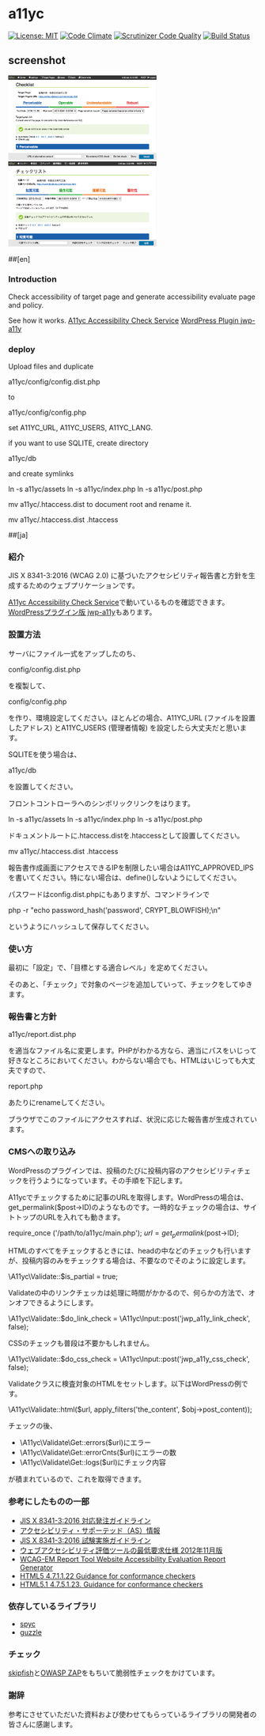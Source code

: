 # a11yc
[![License: MIT](https://img.shields.io/badge/License-MIT-yellow.svg)](https://opensource.org/licenses/MIT)
[![Code Climate](https://codeclimate.com/github/jidaikobo-shibata/a11yc/badges/gpa.svg)](https://codeclimate.com/github/jidaikobo-shibata/a11yc)
[![Scrutinizer Code Quality](https://scrutinizer-ci.com/g/jidaikobo-shibata/a11yc/badges/quality-score.png?b=master)](https://scrutinizer-ci.com/g/jidaikobo-shibata/a11yc/?branch=master)
[![Build Status](https://travis-ci.org/jidaikobo-shibata/a11yc.svg?branch=master)](https://travis-ci.org/jidaikobo-shibata/a11yc)

## screenshot

<img src="https://raw.githubusercontent.com/jidaikobo-shibata/a11yc/master/screenshots/checklist_en.png" width="300" alt="checklist - English"> <img src="https://raw.githubusercontent.com/jidaikobo-shibata/a11yc/master/screenshots/checklist_ja.png" width="300" alt="checklist - Japanese">

##[en]

### Introduction

Check accessibility of target page and generate accessibility evaluate page and policy.

See how it works.  [A11yc Accessibility Check Service](https://a11yc.com/check/en/index.php)
[WordPress Plugin jwp-a11y](https://wordpress.org/plugins/jwp-a11y/)

### deploy

Upload files and duplicate

 a11yc/config/config.dist.php

to

 a11yc/config/config.php

set A11YC_URL, A11YC_USERS, A11YC_LANG.

if you want to use SQLITE, create directory

 a11yc/db

and create symlinks

 ln -s a11yc/assets
 ln -s a11yc/index.php
 ln -s a11yc/post.php

mv a11yc/.htaccess.dist to document root and rename it.

 mv a11yc/.htaccess.dist .htaccess

##[ja]

### 紹介

JIS X 8341-3:2016 (WCAG 2.0) に基づいたアクセシビリティ報告書と方針を生成するためのウェブプリケーションです。

[A11yc Accessibility Check Service](https://a11yc.com/check/index.php)で動いているものを確認できます。
[WordPressプラグイン版 jwp-a11y](https://ja.wordpress.org/plugins/jwp-a11y/)もあります。

### 設置方法

サーバにファイル一式をアップしたのち、

 config/config.dist.php

を複製して、

 config/config.php

を作り、環境設定してください。ほとんどの場合、A11YC_URL (ファイルを設置したアドレス) とA11YC_USERS (管理者情報) を設定したら大丈夫だと思います。

SQLITEを使う場合は、

 a11yc/db

を設置してください。

フロントコントローラへのシンボリックリンクをはります。

 ln -s a11yc/assets
 ln -s a11yc/index.php
 ln -s a11yc/post.php

ドキュメントルートに.htaccess.distを.htaccessとして設置してください。

 mv a11yc/.htaccess.dist .htaccess

報告書作成画面にアクセスできるIPを制限したい場合はA11YC_APPROVED_IPSを書いてください。特にない場合は、define()しないようにしてください。

パスワードはconfig.dist.phpにもありますが、コマンドラインで

  php -r "echo password_hash('password', CRYPT_BLOWFISH);\n"

というようにハッシュして保存してください。

### 使い方

最初に「設定」で、「目標とする適合レベル」を定めてください。

そのあと、「チェック」で対象のページを追加していって、チェックをしてゆきます。

### 報告書と方針

 a11yc/report.dist.php

を適当なファイル名に変更します。PHPがわかる方なら、適当にパスをいじって好きなところにおいてください。わからない場合でも、HTMLはいじっても大丈夫ですので、

 report.php

あたりにrenameしてください。

ブラウザでこのファイルにアクセスすれば、状況に応じた報告書が生成されています。

### CMSへの取り込み

WordPressのプラグインでは、投稿のたびに投稿内容のアクセシビリティチェックを行うようになっています。その手順を下記します。

A11ycでチェックするために記事のURLを取得します。WordPressの場合は、get_permalink($post->ID)のようなものです。一時的なチェックの場合は、サイトトップのURLを入れても動きます。

  require_once ('/path/to/a11yc/main.php');
  $url = get_permalink($post->ID);

HTMLのすべてをチェックするときには、headの中などのチェックも行いますが、投稿内容のみをチェックする場合は、不要なのでそのように設定します。

  \A11yc\Validate::$is_partial = true;

Validateの中のリンクチェッカは処理に時間がかかるので、何らかの方法で、オンオフできるようにします。

  \A11yc\Validate::$do_link_check = \A11yc\Input::post('jwp_a11y_link_check', false);

CSSのチェックも普段は不要かもしれません。

  \A11yc\Validate::$do_css_check  = \A11yc\Input::post('jwp_a11y_css_check', false);

Validateクラスに検査対象のHTMLをセットします。以下はWordPressの例です。

  \A11yc\Validate::html($url, apply_filters('the_content', $obj->post_content));

チェックの後、

- \A11yc\Validate\Get::errors($url)にエラー
- \A11yc\Validate\Get::errorCnts($url)にエラーの数
- \A11yc\Validate\Get::logs($url)にチェック内容

が積まれているので、これを取得できます。

### 参考にしたものの一部

* [JIS X 8341-3:2016 対応発注ガイドライン](http://waic.jp/docs/jis2016/order-guidelines/201604/)
* [アクセシビリティ・サポーテッド（AS）情報](http://waic.jp/docs/as/)
* [JIS X 8341-3:2016 試験実施ガイドライン](http://waic.jp/docs/jis2016/test-guidelines/201604/)
* [ウェブアクセシビリティ評価ツールの最低要求仕様 2012年11月版](http://waic.jp/docs/jis2010/minimum-requirement/201211/index.html)
* [WCAG-EM Report Tool Website Accessibility Evaluation Report Generator](https://www.w3.org/WAI/eval/report-tool/#/)
* [HTML5 4.7.1.1.22 Guidance for conformance checkers](https://www.w3.org/TR/html5/embedded-content-0.html#guidance-for-conformance-checkers)
* [HTML5.1 4.7.5.1.23. Guidance for conformance checkers](https://www.w3.org/TR/html51/semantics-embedded-content.html#guidance-for-conformance-checkers)

### 依存しているライブラリ

* [spyc](https://github.com/mustangostang/spyc)
* [guzzle](https://github.com/guzzle/guzzle)

### チェック

[skipfish](https://code.google.com/archive/p/skipfish/)と[OWASP ZAP](https://www.owasp.org/index.php/OWASP_Zed_Attack_Proxy_Project)をもちいて脆弱性チェックをかけています。

### 謝辞

参考にさせていただいた資料および使わせてもらっているライブラリの開発者の皆さんに感謝します。

